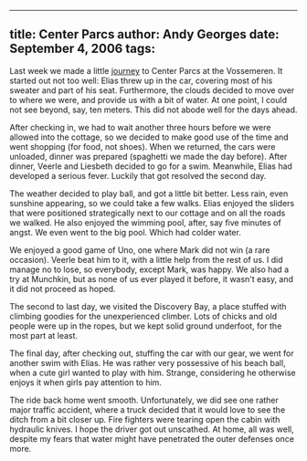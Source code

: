 -----
title:  Center Parcs
author: Andy Georges
date: September 4, 2006
tags: 
-----







Last week we made a little
[journey](http://www.flickr.com/photos/itkovian/sets/72157594267792655/)
to Center Parcs at the Vossemeren. It started out not too well: Elias
threw up in the car, covering most of his sweater and part of his seat.
Furthermore, the clouds decided to move over to where we were, and
provide us with a bit of water. At one point, I could not see beyond,
say, ten meters. This did not abode well for the days ahead.


After checking in, we had to wait another three hours before we were
allowed into the cottage, so we decided to make good use of the time and
went shopping (for food, not shoes). When we returned, the cars were
unloaded, dinner was prepared (spaghetti we made the day before). After
dinner, Veerle and Liesbeth decided to go for a swim. Meanwhile, Elias
had developed a serious fever. Luckily that got resolved the second day.


The weather decided to play ball, and got a little bit better. Less
rain, even sunshine appearing, so we could take a few walks. Elias
enjoyed the sliders that were positioned strategically next to our
cottage and on all the roads we walked. He also enjoyed the wimming
pool, after, say five minutes of angst. We even went to the big pool.
Which had colder water.


We enjoyed a good game of Uno, one where Mark did not win (a rare
occasion). Veerle beat him to it, with a little help from the rest of
us. I did manage no to lose, so everybody, except Mark, was happy. We
also had a try at Munchkin, but as none of us ever played it before, it
wasn't easy, and it did not proceed as hoped.


The second to last day, we visited the Discovery Bay, a place stuffed
with climbing goodies for the unexperienced climber. Lots of chicks and
old people were up in the ropes, but we kept solid ground underfoot, for
the most part at least.


The final day, after checking out, stuffing the car with our gear, we
went for another swim with Elias. He was rather very possessive of his
beach ball, when a cute girl wanted to play with him. Strange,
considering he otherwise enjoys it when girls pay attention to him.


The ride back home went smooth. Unfortunately, we did see one rather
major traffic accident, where a truck decided that it would love to see
the ditch from a bit closer up. Fire fighters were tearing open the
cabin with hydraulic knives. I hope the driver got out unscathed. At
home, all was well, despite my fears that water might have penetrated
the outer defenses once more.





